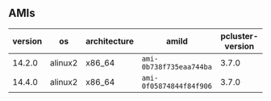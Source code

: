 ## AMIs

| version | os | architecture | amiId | pcluster-version |
| ---- | ----  | ----  | ---- | ---- |
| 14.2.0 | alinux2 | x86_64 | ```ami-0b738f735eaa744ba``` | 3.7.0 |
| 14.4.0 | alinux2 | x86_64 | ```ami-0f05874844f84f906``` | 3.7.0 |

